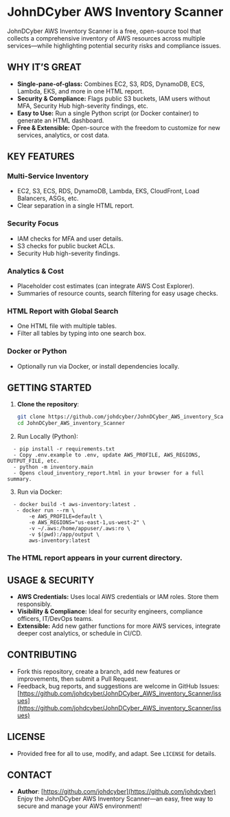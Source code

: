 # JohnDCyber AWS Inventory Scanner

JohnDCyber AWS Inventory Scanner is a free, open-source tool that collects a comprehensive inventory of AWS resources across multiple services—while highlighting potential security risks and compliance issues.

## WHY IT’S GREAT

- **Single-pane-of-glass:** Combines EC2, S3, RDS, DynamoDB, ECS, Lambda, EKS, and more in one HTML report.
- **Security & Compliance:** Flags public S3 buckets, IAM users without MFA, Security Hub high-severity findings, etc.
- **Easy to Use:** Run a single Python script (or Docker container) to generate an HTML dashboard.
- **Free & Extensible:** Open-source with the freedom to customize for new services, analytics, or cost data.

## KEY FEATURES

### Multi-Service Inventory
- EC2, S3, ECS, RDS, DynamoDB, Lambda, EKS, CloudFront, Load Balancers, ASGs, etc.  
- Clear separation in a single HTML report.

### Security Focus
- IAM checks for MFA and user details.  
- S3 checks for public bucket ACLs.  
- Security Hub high-severity findings.

### Analytics & Cost
- Placeholder cost estimates (can integrate AWS Cost Explorer).  
- Summaries of resource counts, search filtering for easy usage checks.

### HTML Report with Global Search
- One HTML file with multiple tables.  
- Filter all tables by typing into one search box.

### Docker or Python
- Optionally run via Docker, or install dependencies locally.

## GETTING STARTED

1. **Clone the repository**:
   ```bash
   git clone https://github.com/johdcyber/JohnDCyber_AWS_inventory_Scanner.git
   cd JohnDCyber_AWS_inventory_Scanner
2. Run Locally (Python):
```commandline
  - pip install -r requirements.txt
  - Copy .env.example to .env, update AWS_PROFILE, AWS_REGIONS, OUTPUT_FILE, etc.
  - python -m inventory.main
  - Opens cloud_inventory_report.html in your browser for a full summary.
```
 
3. Run via Docker:
```commandline
  - docker build -t aws-inventory:latest .
   - docker run --rm \
       -e AWS_PROFILE=default \
       -e AWS_REGIONS="us-east-1,us-west-2" \
       -v ~/.aws:/home/appuser/.aws:ro \
       -v $(pwd):/app/output \
       aws-inventory:latest
```
### The HTML report appears in your current directory.

## USAGE & SECURITY

- **AWS Credentials:** Uses local AWS credentials or IAM roles. Store them responsibly.  
- **Visibility & Compliance:** Ideal for security engineers, compliance officers, IT/DevOps teams.  
- **Extensible:** Add new gather functions for more AWS services, integrate deeper cost analytics, or schedule in CI/CD.

## CONTRIBUTING

- Fork this repository, create a branch, add new features or improvements, then submit a Pull Request.  
- Feedback, bug reports, and suggestions are welcome in GitHub Issues:  
  [https://github.com/johdcyber/JohnDCyber_AWS_inventory_Scanner/issues](https://github.com/johdcyber/JohnDCyber_AWS_inventory_Scanner/issues)

## LICENSE

- Provided free for all to use, modify, and adapt. See `LICENSE` for details.

## CONTACT
- **Author**: [https://github.com/johdcyber](https://github.com/johdcyber)
Enjoy the JohnDCyber AWS Inventory Scanner—an easy, free way to secure and manage your AWS environment!
